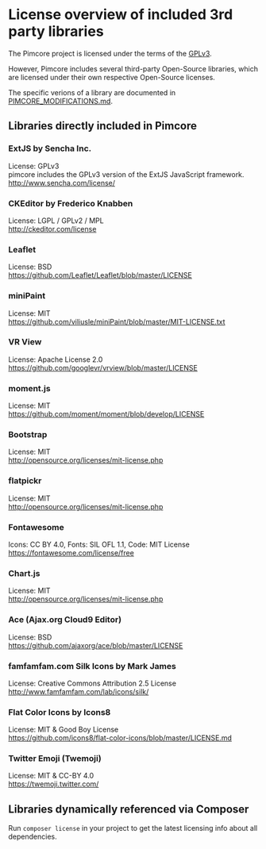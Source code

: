 # License overview of included 3rd party libraries

The Pimcore project is licensed under the terms of the [GPLv3](LICENSE.md).


However, Pimcore includes several third-party Open-Source libraries, 
which are licensed under their own respective Open-Source licenses.

The specific verions of a library are documented in
[PIMCORE_MODIFICATIONS.md](bundles/AdminBundle/Resources/public/js/lib/PIMCORE_MODIFICATIONS.md).

## Libraries directly included in Pimcore

### ExtJS by Sencha Inc.
License: GPLv3  
pimcore includes the GPLv3 version of the ExtJS JavaScript framework.  
http://www.sencha.com/license/  

### CKEditor by Frederico Knabben
License: LGPL / GPLv2 / MPL  
http://ckeditor.com/license

### Leaflet 
License: BSD  
https://github.com/Leaflet/Leaflet/blob/master/LICENSE 

### miniPaint
License: MIT  
https://github.com/viliusle/miniPaint/blob/master/MIT-LICENSE.txt 

### VR View
License: Apache License 2.0  
https://github.com/googlevr/vrview/blob/master/LICENSE 

### moment.js
License: MIT  
https://github.com/moment/moment/blob/develop/LICENSE

### Bootstrap
License: MIT  
http://opensource.org/licenses/mit-license.php

### flatpickr
License: MIT  
http://opensource.org/licenses/mit-license.php

### Fontawesome 
Icons: CC BY 4.0, Fonts: SIL OFL 1.1, Code: MIT License  
https://fontawesome.com/license/free

### Chart.js
License: MIT  
http://opensource.org/licenses/mit-license.php

### Ace (Ajax.org Cloud9 Editor)
License: BSD  
https://github.com/ajaxorg/ace/blob/master/LICENSE

### famfamfam.com Silk Icons by Mark James
License: Creative Commons Attribution 2.5 License  
http://www.famfamfam.com/lab/icons/silk/

### Flat Color Icons by Icons8
License: MIT & Good Boy License  
https://github.com/icons8/flat-color-icons/blob/master/LICENSE.md

### Twitter Emoji (Twemoji)
License: MIT & CC-BY 4.0  
https://twemoji.twitter.com/


## Libraries dynamically referenced via Composer

Run `composer license` in your project to get the latest licensing info about all dependencies. 
